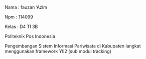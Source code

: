 Nama : fauzan ‘Azim

Npm : 114099

Kelas : D4 TI 3B

Politeknik Pos Indonesia

Pengembangan Sistem Informasi Pariwisata di Kabupaten langkat menggunakan framework YII2 (sub modul tracking)
